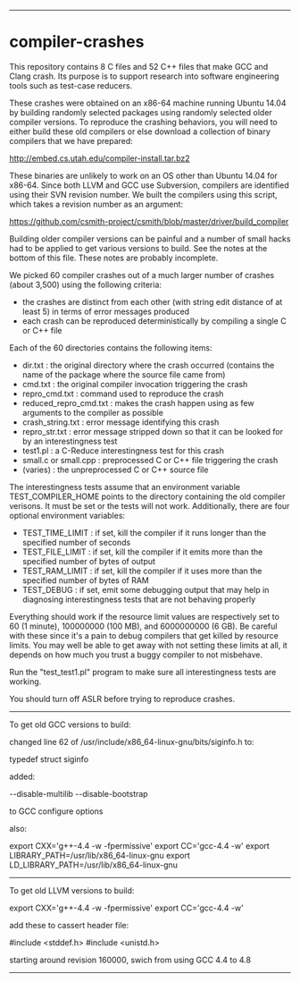 --------------------------------------------------------------------

# compiler-crashes

This repository contains 8 C files and 52 C++ files that make GCC
and Clang crash. Its purpose is to support research into software
engineering tools such as test-case reducers.

These crashes were obtained on an x86-64 machine running Ubuntu 14.04
by building randomly selected packages using randomly selected older
compiler versions. To reproduce the crashing behaviors, you will need
to either build these old compilers or else download a collection of
binary compilers that we have prepared:

  http://embed.cs.utah.edu/compiler-install.tar.bz2

These binaries are unlikely to work on an OS other than Ubuntu 14.04
for x86-64. Since both LLVM and GCC use Subversion, compilers are
identified using their SVN revision number. We built the compilers
using this script, which takes a revision number as an argument:

  https://github.com/csmith-project/csmith/blob/master/driver/build_compiler

Building older compiler versions can be painful and a number of small
hacks had to be applied to get various versions to build. See the
notes at the bottom of this file. These notes are probably incomplete.

We picked 60 compiler crashes out of a much larger number of crashes
(about 3,500) using the following criteria:
- the crashes are distinct from each other (with string edit distance
  of at least 5) in terms of error messages produced
- each crash can be reproduced deterministically by compiling a single
  C or C++ file

Each of the 60 directories contains the following items:
- dir.txt : the original directory where the crash occurred (contains
  the name of the package where the source file came from)
- cmd.txt : the original compiler invocation triggering the crash
- repro_cmd.txt : command used to reproduce the crash
- reduced_repro_cmd.txt : makes the crash happen using as few
  arguments to the compiler as possible
- crash_string.txt : error message identifying this crash
- repro_str.txt : error message stripped down so that it can be looked for
  by an interestingness test
- test1.pl : a C-Reduce interestingness test for this crash
- small.c or small.cpp : preprocessed C or C++ file triggering the crash
- (varies) : the unpreprocessed C or C++ source file

The interestingness tests assume that an environment variable
TEST_COMPILER_HOME points to the directory containing the old compiler
verisons. It must be set or the tests will not work. Additionally, there
are four optional environment variables:
- TEST_TIME_LIMIT : if set, kill the compiler if it runs longer than
  the specified number of seconds
- TEST_FILE_LIMIT : if set, kill the compiler if it emits more than
  the specified number of bytes of output
- TEST_RAM_LIMIT : if set, kill the compiler if it uses more than the
  specified number of bytes of RAM
- TEST_DEBUG : if set, emit some debugging output that may help in
  diagnosing interestingness tests that are not behaving properly

Everything should work if the resource limit values are respectively
set to 60 (1 minute), 100000000 (100 MB), and 6000000000 (6 GB). Be
careful with these since it's a pain to debug compilers that get
killed by resource limits. You may well be able to get away with not
setting these limits at all, it depends on how much you trust a buggy
compiler to not misbehave.

Run the "test_test1.pl" program to make sure all interestingness tests
are working.

You should turn off ASLR before trying to reproduce crashes.

--------------------------------------------------------------------

To get old GCC versions to build:

changed line 62 of /usr/include/x86_64-linux-gnu/bits/siginfo.h to:

  typedef struct siginfo

added:

  --disable-multilib --disable-bootstrap

to GCC configure options

also:

export CXX='g++-4.4 -w -fpermissive'
export CC='gcc-4.4 -w'
export LIBRARY_PATH=/usr/lib/x86_64-linux-gnu
export LD_LIBRARY_PATH=/usr/lib/x86_64-linux-gnu

--------------------------------------------------------------------

To get old LLVM versions to build:

export CXX='g++-4.4 -w -fpermissive'
export CC='gcc-4.4 -w'

add these to cassert header file:

  #include <stddef.h>
  #include <unistd.h>

starting around revision 160000, swich from using GCC 4.4 to 4.8

--------------------------------------------------------------------
